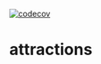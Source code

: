 [![codecov](https://codecov.io/gh/Trabajo-profesional-grupo-7/attractions/branch/develop/graph/badge.svg?token=PKFV2OZ3AT)](https://codecov.io/gh/Trabajo-profesional-grupo-7/attractions)

# attractions
